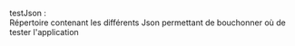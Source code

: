 testJson :  
Répertoire contenant les différents Json permettant de bouchonner où de tester l'application  
